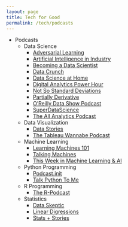```yaml
---
layout: page
title: Tech for Good
permalink: /tech/podcasts
---
```


- Podcasts
	- Data Science
		- [Adversarial Learning](http://adversariallearning.com/)
		- [Artificial Intelligence in Industry](https://www.techemergence.com/category/primary-content-type/artificial-intelligence-podcast/)
		- [Becoming a Data Scientist](https://www.becomingadatascientist.com/category/podcast/)
		- [Data Crunch](http://vaultanalytics.com/datacrunch/)
		- [Data Science at Home](http://podcast.datascienceathome.com/)
		- [Digital Analytics Power Hour](http://www.analyticshour.io/)
		- [Not So Standard Deviations](https://soundcloud.com/nssd-podcast)
		- [Partially Derivative](http://partiallyderivative.com/)
		- [O’Reilly Data Show Podcast](https://www.oreilly.com/topics/oreilly-data-show-podcast)
		- [SuperDataScience](https://www.superdatascience.com/podcast/)
		- [The All Analytics Podcast](http://allanalytics.libsyn.com/)
	- Data Visualization
		- [Data Stories](http://datastori.es/)
		- [The Tableau Wannabe Podcast](https://thetwpodcast.blogspot.com/)
	- Machine Learning
		- [Learning Machines 101](http://www.learningmachines101.com/)
		- [Talking Machines](http://www.thetalkingmachines.com/)
		- [This Week in Machine Learning & AI](https://twimlai.com/)
	- Python Programming
		- [Podcast.init](https://www.podcastinit.com/)
		- [Talk Python To Me](https://talkpython.fm/)
	- R Programming
		- [The R-Podcast](https://r-podcast.org/)
	- Statistics
		- [Data Skeptic](https://dataskeptic.com/podcast)
		- [Linear Digressions](http://lineardigressions.com/)
		- [Stats + Stories](http://www.cas.miamioh.edu/statsandstories/archives.html)
